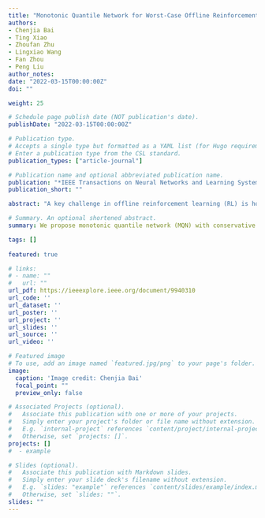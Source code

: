 ```yaml
---
title: "Monotonic Quantile Network for Worst-Case Offline Reinforcement Learning."
authors:
- Chenjia Bai
- Ting Xiao
- Zhoufan Zhu
- Lingxiao Wang
- Fan Zhou
- Peng Liu
author_notes:
date: "2022-03-15T00:00:00Z"
doi: ""

weight: 25

# Schedule page publish date (NOT publication's date).
publishDate: "2022-03-15T00:00:00Z"

# Publication type.
# Accepts a single type but formatted as a YAML list (for Hugo requirements).
# Enter a publication type from the CSL standard.
publication_types: ["article-journal"]

# Publication name and optional abbreviated publication name.
publication: "*IEEE Transactions on Neural Networks and Learning Systems*, 2022"
publication_short: ""

abstract: "A key challenge in offline reinforcement learning (RL) is how to ensure the learned offline policy is safe, especially in safety-critical domains. In this article, we focus on learning a distributional value function in offline RL and optimizing a worst-case criterion of returns. However, optimizing a distributional value function in offline RL can be hard, since the crossing quantile issue is serious, and the distribution shift problem needs to be addressed. To this end, we propose monotonic quantile network (MQN) with conservative quantile regression (CQR) for risk-averse policy learning. First, we propose an MQN to learn the distribution over returns with non-crossing guarantees of the quantiles. Then, we perform CQR by penalizing the quantile estimation for out-of-distribution (OOD) actions to address the distribution shift in offline RL. Finally, we learn a worst-case policy by optimizing the conditional value-at-risk (CVaR) of the distributional value function. Furthermore, we provide theoretical analysis of the fixed-point convergence in our method. We conduct experiments in both risk-neutral and risk-sensitive offline settings, and the results show that our method obtains safe and conservative behaviors in robotic locomotion tasks."

# Summary. An optional shortened abstract.
summary: We propose monotonic quantile network (MQN) with conservative quantile regression (CQR) for risk-averse policy learning.

tags: []
  
featured: true

# links:
# - name: ""
#   url: ""
url_pdf: https://ieeexplore.ieee.org/document/9940310
url_code: ''
url_dataset: ''
url_poster: ''
url_project: ''
url_slides: ''
url_source: ''
url_video: ''

# Featured image
# To use, add an image named `featured.jpg/png` to your page's folder. 
image:
  caption: 'Image credit: Chenjia Bai'
  focal_point: ""
  preview_only: false

# Associated Projects (optional).
#   Associate this publication with one or more of your projects.
#   Simply enter your project's folder or file name without extension.
#   E.g. `internal-project` references `content/project/internal-project/index.md`.
#   Otherwise, set `projects: []`.
projects: []
#  - example

# Slides (optional).
#   Associate this publication with Markdown slides.
#   Simply enter your slide deck's filename without extension.
#   E.g. `slides: "example"` references `content/slides/example/index.md`.
#   Otherwise, set `slides: ""`.
slides: ""
---
```

